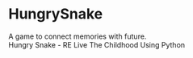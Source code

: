 # HungrySnake
A game to connect memories with future.
<br>Hungry Snake - RE Live The Childhood Using Python</br>

